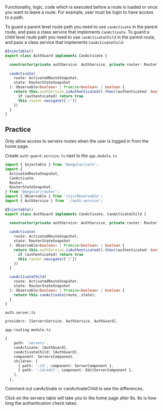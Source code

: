 Functionality, logic, code which is executed before a route is loaded or once you want to leave a route. For example, user must be login to have access to a path.

To guard a parent level route path you need to use `canActivate` in the parent route, and pass a class service that implements `CanActivate`.
To guard a child level route path you need to use `canActivateChild` in the parent route, and pass a class service that implements `CanActivateChild`

```ts
@Injectable()
export class AuthGuard implements CanActivate {

  constructor(private authService: AuthService, private router: Router){}
  
  canActivate(
    route: ActivatedRouteSnapshot,
    state: RouterStateSnapshot
  ): Observable<boolean> | Promise<boolean> | boolean {
    return this.authService.isAuthenticated().then((authenticated: boolean) => {
      if (authenticated) return true
      this.router.navigate(['/'])
    })
  }
}
```

## Practice 

Only allow access to servers routes when the user is logged in from the home page.

Create `auth-guard.service.ts` next to the `app.module.ts`

```ts
import { Injectable } from '@angular/core';
import {
  ActivatedRouteSnapshot,
  CanActivate,
  Router,
  RouterStateSnapshot,
} from '@angular/router';
import { Observable } from 'rxjs/Observable';
import { AuthService } from './auth.service';

@Injectable()
export class AuthGuard implements CanActivate, CanActivateChild {

  constructor(private authService: AuthService, private router: Router){}
  
  canActivate(
    route: ActivatedRouteSnapshot,
    state: RouterStateSnapshot
  ): Observable<boolean> | Promise<boolean> | boolean {
    return this.authService.isAuthenticated().then((authenticated: boolean) => {
      if (authenticated) return true
      this.router.navigate(['/'])
    })
  }

  canActivateChild(
    route: ActivatedRouteSnapshot,
    state: RouterStateSnapshot
  ): Observable<boolean> | Promise<boolean> | boolean {
    return this.canActivate(route, state);
  }
}

```

`auth.server.ts`

```ts
providers: [ServersService, AuthService, AuthGuard],
```

`app-routing.module.ts`

```ts
{
    path: 'servers',
    canActivate: [AuthGuard],
    canActivateChild: [AuthGuard],
    component: ServersComponent,
    children: [
      { path: ':id', component: ServerComponent },
      { path: ':id/edit', component: EditServerComponent },
    ],
  },
```
Comment out canActivate or canActivateChild to see the differences. 

Click on the servers table will take you to the home page after 8s. 8s is how long the authentication check takes.